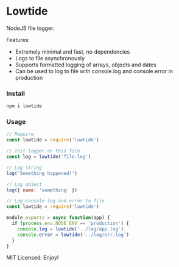 # Lowtide

NodeJS file logger.

Features:

* Extremely minimal and fast, no dependencies
* Logs to file asynchronously
* Supports formatted logging of arrays, objects and dates
* Can be used to log to file with console.log and console.error in production

### Install
```js
npm i lowtide
```

### Usage
```js
// Require
const lowtide = require('lowtide')

// Init logger on this file
const log = lowtide('file.log')

// Log string
log('Something happened!')

// Log object
log({ name: 'something' })

// Log console log and error to file
const lowtide = require('lowtide')

module.exports = async function(app) {
  if (process.env.NODE_ENV == 'production') {
    console.log = lowtide('../log/app.log')
    console.error = lowtide('../log/err.log')
  }
}
```

MIT Licensed. Enjoy!
